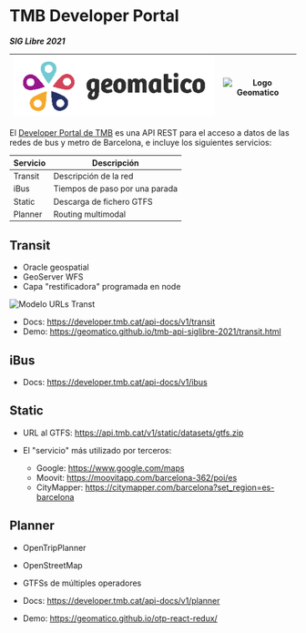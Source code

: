# TMB Developer Portal

***SIG Libre 2021***

| ![Logo Geomatico](static/logo_geomatico.png) | ![Logo Geomatico](https://upload.wikimedia.org/wikipedia/commons/thumb/3/35/Logo-TMB.svg/320px-Logo-TMB.svg.png) |
| --- | --- |


El [Developer Portal de TMB](https://developer.tmb.cat/) es una
API REST para el acceso a datos de las redes de bus y metro de Barcelona,
e incluye los siguientes servicios:

| Servicio | Descripción |
| --- | --- |
| Transit | Descripción de la red |
| iBus | Tiempos de paso por una parada |
| Static | Descarga de fichero GTFS |
| Planner | Routing multimodal |

## Transit

* Oracle geospatial
* GeoServer WFS
* Capa "restificadora" programada en node

![Modelo URLs Transt](https://developer.tmb.cat/assets/api-docs/v1/transit/transit-model.png)

* Docs: https://developer.tmb.cat/api-docs/v1/transit
* Demo: https://geomatico.github.io/tmb-api-siglibre-2021/transit.html


## iBus

* Docs: https://developer.tmb.cat/api-docs/v1/ibus


## Static

* URL al GTFS: https://api.tmb.cat/v1/static/datasets/gtfs.zip


* El "servicio" más utilizado por terceros:
    * Google: https://www.google.com/maps
    * Moovit: https://moovitapp.com/barcelona-362/poi/es
    * CityMapper: https://citymapper.com/barcelona?set_region=es-barcelona


## Planner

* OpenTripPlanner
* OpenStreetMap
* GTFSs de múltiples operadores


* Docs: https://developer.tmb.cat/api-docs/v1/planner
* Demo: https://geomatico.github.io/otp-react-redux/
